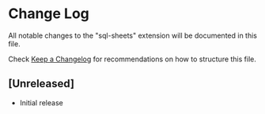 # Change Log

All notable changes to the "sql-sheets" extension will be documented in this file.

Check [Keep a Changelog](http://keepachangelog.com/) for recommendations on how to structure this file.

## [Unreleased]

- Initial release